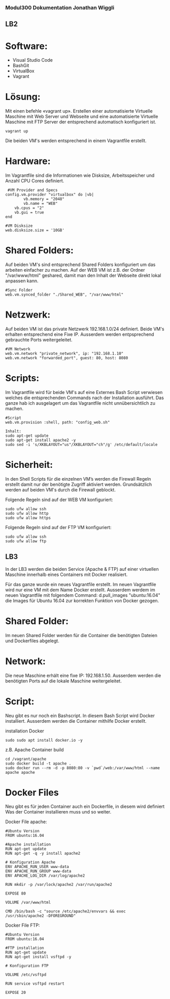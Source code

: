 ### Modul300 Dokumentation Jonathan Wiggli

## LB2

# Software:
* Visual Studio Code
* BashGit
* VirtualBox
* Vagrant

# Lösung:
Mit einen befehle «vagrant up». Erstellen einer automatisierte Virtuelle Maschine mit Web Server und Webseite und eine automatisierte Virtuelle Maschine mit FTP Server der entsprechend automatisch konfiguriert ist.

	vagrant up

Die beiden VM's werden entsprechend in einem Vagrantfile erstellt.

# Hardware:
Im Vagrantfile sind die Informationen wie Disksize, Arbeitsspeicher und Anzahl CPU Cores definiert. 

	 #VM Provider and Specs
  	config.vm.provider "virtualbox" do |vb|
     		vb.memory = "2048"
     		vb.name = "WEB" 
		vb.cpus = "2"
		vb.gui = true
 	end
	
	#VM Disksize
	web.disksize.size = '10GB'

# Shared Folders:
Auf beiden VM's sind entsprechend Shared Folders konfiguriert um das arbeiten einfacher zu machen. Auf der WEB VM ist z.B. der Ordner
"/var/www/html" geshared, damit man den Inhalt der Webseite direkt lokal anpassen kann.
	
	#Sync Folder
	web.vm.synced_folder "./Shared_WEB", "/var/www/html"

# Netzwerk:
Auf beiden VM ist das private Netzwerk 192.168.1.0/24 definiert. Beide VM's erhalten entsprechend eine Fixe IP. Ausserdem werden entpsprechend gebrauchte Ports weitergeleitet.

	#VM Network
	web.vm.network "private_network", ip: "192.168.1.10"
	web.vm.network "forwarded_port", guest: 80, host: 8080

# Scripts:
Im Vagrantfile wird für beide VM's auf eine Externes Bash Script verwiesen welches die entsprechenden Commands nach der Installation ausführt. Das ganze hab ich ausgelagert um das Vagrantfile nicht unnübersichtlich zu machen.

	#Script
	web.vm.provision :shell, path: "config_web.sh"
	
	Inhalt:
	sudo apt-get update
	sudo apt-get install apache2 -y
	sudo sed -i 's/XKBLAYOUT="us"/XKBLAYOUT="ch"/g' /etc/default/locale


# Sicherheit:
In den Shell Scripts für die einzelnen VM’s werden die Firewall Regeln erstellt damit nur der benötigte Zugriff aktiviert werden.
Grundsätzlich werden auf beiden VM's durch die Firewall geblockt.  

Folgende Regeln sind auf der WEB VM konfiguriert:
	
	sudo ufw allow ssh
	sudo ufw allow http
	sudo ufw allow https
	

Folgende Regeln sind auf der FTP VM konfiguriert:
	
	sudo ufw allow ssh
	sudo ufw allow ftp


## LB3
In der LB3 werden die beiden Service (Apache & FTP) auf einer virtuellen Maschine innerhalb eines Containers mit Docker realisiert.

Für das ganze wurde ein neues Vagrantfile erstellt. Im neuen Vagrantfile wird nur eine VM mit dem Name Docker erstellt. Ausserdem werdem im neuen Vagrantfile mit folgendem Command: d.pull_images "ubuntu:16.04" die Images für Ubuntu 16.04 zur korrekten Funktion von Docker gezogen.

# Shared Folder:
Im neuen Shared Folder werden für die Container die benötigten Dateien und Dockerfiles abgelegt.

# Network:
Die neue Maschine erhält eine fixe IP: 192.168.1.50. Ausserdem werden die benötigten Ports auf die lokale Maschine weitergeleitet.

# Script:
Neu gibt es nur noch ein Bashscript. In diesem Bash Script wird Docker installiert. Ausserdem werden die Container mithilfe Docker erstellt.

installation Docker
	
	sudo sudo apt install docker.io -y

z.B. Apache Container build
	
	cd /vagrant/apache
	sudo docker build -t apache .
	sudo docker run --rm -d -p 8080:80 -v `pwd`/web:/var/www/html --name apache apache
	
# Docker Files
Neu gibt es für jeden Container auch ein Dockerfile, in diesem wird definiert Was der Container installieren muss und so weiter.

Docker File apache:

	#Ubuntu Version
	FROM ubuntu:16.04
	
	#Apache installation
	RUN apt-get update
	RUN apt-get -q -y install apache2 

	# Konfiguration Apache
	ENV APACHE_RUN_USER www-data
	ENV APACHE_RUN_GROUP www-data
	ENV APACHE_LOG_DIR /var/log/apache2

	RUN mkdir -p /var/lock/apache2 /var/run/apache2

	EXPOSE 80

	VOLUME /var/www/html

	CMD /bin/bash -c "source /etc/apache2/envvars && exec /usr/sbin/apache2 -DFOREGROUND"

Docker File FTP:

	#Ubuntu Version
	FROM ubuntu:16.04

	#FTP installation
	RUN apt-get update
	RUN apt-get install vsftpd -y

	# Konfiguration FTP

	VOLUME /etc/vsftpd

	RUN service vsftpd restart

	EXPOSE 20



